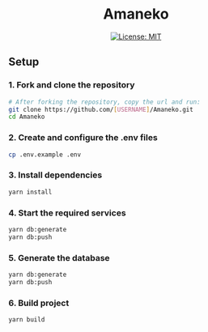 <div align="center">

# Amaneko

[![License: MIT](https://img.shields.io/badge/License-MIT-yellow.svg)](https://opensource.org/licenses/MIT)

</div>

## Setup

### 1. Fork and clone the repository

```bash
# After forking the repository, copy the url and run:
git clone https://github.com/[USERNAME]/Amaneko.git
cd Amaneko
```

### 2. Create and configure the .env files

```bash
cp .env.example .env
```

### 3. Install dependencies

```bash
yarn install
```

### 4. Start the required services

```bash
yarn db:generate
yarn db:push
```

### 5. Generate the database

```bash
yarn db:generate
yarn db:push
```

### 6. Build project

```bash
yarn build
```
